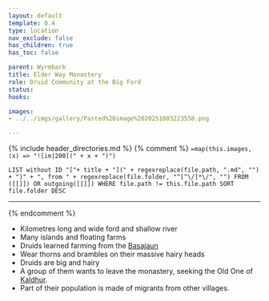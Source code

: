 ```yaml
---
layout: default
template: 0.4
type: location
nav_exclude: false
has_children: true
has_toc: false

parent: Wyrmbark
title: Elder Way Monastery
role: Druid Community at the Big Ford
status: 
hooks:

images:
- ../../imgs/gallery/Pasted%20image%2020251003223558.png

---
```


{% include header_directories.md %}
{% comment %}
`=map(this.images, (x) => "![im|200](" + x + ")")`
```dataview
LIST without ID "["+ title + "](" + regexreplace(file.path, ".md", "") + ")" + ", from " + regexreplace(file.folder, "^[^\/]*\/", "") FROM ([[]]) OR outgoing([[]]) WHERE file.path != this.file.path SORT file.folder DESC
```
---

{% endcomment %}

- Kilometres long and wide ford and shallow river
- Many islands and floating farms
- Druids learned farming from the [Basajaun](Basajaun.md)
- Wear thorns and brambles on their massive hairy heads
- Druids are big and hairy
- A group of them wants to leave the monastery, seeking the Old One of [Kaldhur](../Kaldhur/index.md).
- Part of their population is made of migrants from other villages.

